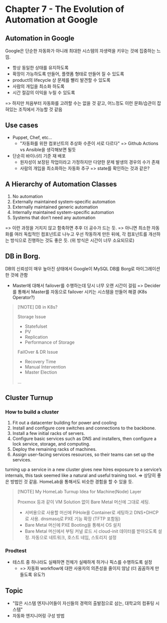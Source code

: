 # Chapter 7 - The Evolution of Automation at Google

## Automation in Google

Google은 단순한 자동화가 아니래 최대한 시스템의 자생력을 키우는 것에 집중하는 느낌.

- 항상 동일한 상태를 유지하도록
- 확장이 가능하도록 만들어, 플랫폼 형태로 만들어 질 수 있도록
- product의 lifecycle 상 문제를 빨리 발견할 수 있도록
- 사람의 개입을 최소화 하도록
- 시간 절감의 이익을 누릴 수 있도록

=> 하지만 처음부터 자동화를 고려할 수는 없을 것 같고, 어느정도 이런 문화/습관이 잡혀있는 조직에서 가능할 것 같음

## Use cases

- Puppet, Chef, etc...
  - "자동화를 위한 컴포넌트의 추상화 수준이 서로 다르다" => Github Actions vs Ansible을 생각해보면 될듯
- 단순히 바이너리 기준 재 배포
  - 원자성이 보장된 작업이라고 가정하지만 다양한 문제 발생의 경우의 수가 존재
  - 사람의 개입을 최소화하는 자동화 추구 => state를 확인하는 것과 같은?

## A Hierarchy of Automation Classes

1. No automation
2. Externally maintained system-specific automation
3. Externally maintained generic automation
4. Internally maintained system-specific automation
5. Systems that don’t need any automation

=> 이런 과정을 거치지 않고 함축하면 추후 더 공수가 드는 듯.
=> 아니면 최소한 자동화를 여러 독립적인 컴포넌트로 나누고 우선 작동하게 만든 뒤에, 각 컴포넌트를 개선하는 방식으로 진행하는 것도 좋은 듯. (위 방식은 시간이 너무 소요되므로)

## DB in Borg.

DB의 신뢰성이 매우 높아진 상태에서 Google이 MySQL DB를 Borg로 마이그레이션한 것에 관함

- Master에 대해서 failover를 수행하는데 당시 너무 오랜 시간이 걸림
  => Decider를 통해서 Master를 자동으로 failover 시키는 시스템을 만들어 해결 (K8s Operator?)

> [!NOTE] DB in K8s?
>
> Storage Issue
>
> - Statefulset
> - PV
> - Replication
> - Performance of Storage
>
> FailOver & DR Issue
>
> - Recovery Time
> - Manual Intervention
> - Master Election
>
> ...

## Cluster Turnup

### How to build a cluster

1. Fit out a datacenter building for power and cooling
2. Install and configure core switches and connections to the backbone.
3. Install a few initial racks of servers.
4. Configure basic services such as DNS and installers, then configure a lock service, storage, and computing.
5. Deploy the remaining racks of machines.
6. Assign user-facing services resources, so their teams can set up the services.

turning up a service in a new cluster gives new hires exposure to a service’s internals, this task seemed like a natural and useful training tool.
=> 상당히 좋은 방법인 것 같음. HomeLab을 통해서도 비슷한 경험을 할 수 있을 듯.

> [!NOTE] My HomeLab Turnup Idea for Machine(Node) Layer
>
> Proxmox 등과 같이 VM Solution 없이 Bare Metal 머신에 그대로 세팅.
>
> - 서버용으로 사용할 머신에 PiHole을 Container로 세팅하고 DNS+DHCP로 사용. dnsmasq로 PXE 기능 확장 (TFTP 포함됨)
> - Bare Metal 머신에 PXE Booting을 통해서 OS 설치
> - Bare Metal 머신에서 부팅 커널 로드 시 cloud-init 데이터를 받아오도록 설정. 자동으로 네트워크, 호스트 네임, 스토리지 설정

### Prodtest

- 테스트 중 하나라도 실패하면 전체가 실패하게 하거나 픽스를 수행하도록 설정
  - => 자동화 workflow에 대한 사용자의 의존성을 줄이지 않남 (더 꼼꼼하게 만들도록 유도?)

## Topic

- "많은 시스템 엔지니어들이 자신들의 경력의 출발점으로 삼는, 대학교의 컴퓨팅 시스템"
- 자동화 엔지니어링 구성 방법
